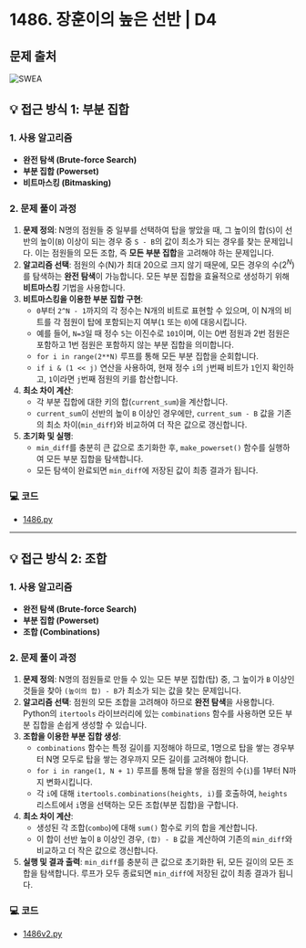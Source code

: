 # 1486. 장훈이의 높은 선반 | D4

## 문제 출처
![SWEA](https://swexpertacademy.com/main/talk/solvingClub/problemView.do?solveclubId=AZgvQCv6GNXHBIT9&contestProbId=AV2b7Yf6ABcBBASw&probBoxId=AZiiM-4KAVbHBIT9&type=PROBLEM&problemBoxTitle=A%ED%98%95_%EC%B6%94%EC%B2%9C+%ED%95%99%EC%8A%B5+%EC%9E%90%EB%A3%8C&problemBoxCnt=24)

## 💡 접근 방식 1: 부분 집합

### 1. 사용 알고리즘
* **완전 탐색 (Brute-force Search)**
* **부분 집합 (Powerset)**
* **비트마스킹 (Bitmasking)**

### 2. 문제 풀이 과정
1.  **문제 정의**: N명의 점원들 중 일부를 선택하여 탑을 쌓았을 때, 그 높이의 합(`S`)이 선반의 높이(`B`) 이상이 되는 경우 중 `S - B`의 값이 최소가 되는 경우를 찾는 문제입니다. 이는 점원들의 모든 조합, 즉 **모든 부분 집합**을 고려해야 하는 문제입니다.
2.  **알고리즘 선택**: 점원의 수(N)가 최대 20으로 크지 않기 때문에, 모든 경우의 수($2^N$)를 탐색하는 **완전 탐색**이 가능합니다. 모든 부분 집합을 효율적으로 생성하기 위해 **비트마스킹** 기법을 사용합니다.
3.  **비트마스킹을 이용한 부분 집합 구현**:
    * `0`부터 `2^N - 1`까지의 각 정수는 N개의 비트로 표현할 수 있으며, 이 N개의 비트를 각 점원이 탑에 포함되는지 여부(`1` 또는 `0`)에 대응시킵니다.
    * 예를 들어, `N=3`일 때 정수 `5`는 이진수로 `101`이며, 이는 0번 점원과 2번 점원은 포함하고 1번 점원은 포함하지 않는 부분 집합을 의미합니다.
    * `for i in range(2**N)` 루프를 통해 모든 부분 집합을 순회합니다.
    * `if i & (1 << j)` 연산을 사용하여, 현재 정수 `i`의 `j`번째 비트가 `1`인지 확인하고, `1`이라면 `j`번째 점원의 키를 합산합니다.
4.  **최소 차이 계산**:
    * 각 부분 집합에 대한 키의 합(`current_sum`)을 계산합니다.
    * `current_sum`이 선반의 높이 `B` 이상인 경우에만, `current_sum - B` 값을 기존의 최소 차이(`min_diff`)와 비교하여 더 작은 값으로 갱신합니다.
5.  **초기화 및 실행**:
    * `min_diff`를 충분히 큰 값으로 초기화한 후, `make_powerset()` 함수를 실행하여 모든 부분 집합을 탐색합니다.
    * 모든 탐색이 완료되면 `min_diff`에 저장된 값이 최종 결과가 됩니다.

### 💻 코드
* [1486.py](1486.py)

---

## 💡 접근 방식 2: 조합

### 1. 사용 알고리즘
* **완전 탐색 (Brute-force Search)**
* **부분 집합 (Powerset)**
* **조합 (Combinations)**

### 2. 문제 풀이 과정
1.  **문제 정의**: N명의 점원들로 만들 수 있는 모든 부분 집합(탑) 중, 그 높이가 `B` 이상인 것들을 찾아 `(높이의 합) - B`가 최소가 되는 값을 찾는 문제입니다.
2.  **알고리즘 선택**: 점원의 모든 조합을 고려해야 하므로 **완전 탐색**을 사용합니다. Python의 `itertools` 라이브러리에 있는 `combinations` 함수를 사용하면 모든 부분 집합을 손쉽게 생성할 수 있습니다.
3.  **조합을 이용한 부분 집합 생성**:
    * `combinations` 함수는 특정 길이를 지정해야 하므로, 1명으로 탑을 쌓는 경우부터 N명 모두로 탑을 쌓는 경우까지 모든 길이를 고려해야 합니다.
    * `for i in range(1, N + 1)` 루프를 통해 탑을 쌓을 점원의 수(`i`)를 1부터 N까지 변화시킵니다.
    * 각 `i`에 대해 `itertools.combinations(heights, i)`를 호출하여, `heights` 리스트에서 `i`명을 선택하는 모든 조합(부분 집합)을 구합니다.
4.  **최소 차이 계산**:
    * 생성된 각 조합(`combo`)에 대해 `sum()` 함수로 키의 합을 계산합니다.
    * 이 합이 선반 높이 `B` 이상인 경우, `(합) - B` 값을 계산하여 기존의 `min_diff`와 비교하고 더 작은 값으로 갱신합니다.
5.  **실행 및 결과 출력**: `min_diff`를 충분히 큰 값으로 초기화한 뒤, 모든 길이의 모든 조합을 탐색합니다. 루프가 모두 종료되면 `min_diff`에 저장된 값이 최종 결과가 됩니다.


### 💻 코드
* [1486v2.py](1486v2.py)